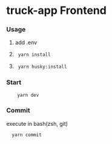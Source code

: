# truck-app Frontend

### Usage

1. add .env
2. ```sh
    yarn install
   ```
4. ```sh
    yarn husky:install
   ```

### Start

```sh
    yarn dev
```

### Commit

execute in bash(zsh, git)

```sh
  yarn commit
```